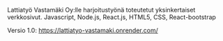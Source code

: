 Lattiatyö Vastamäki Oy:lle harjoitustyönä toteutetut yksinkertaiset verkkosivut.
Javascript, Node.js, React.js, HTML5, CSS, React-bootstrap

Versio 1.0:
https://lattiatyo-vastamaki.onrender.com/
